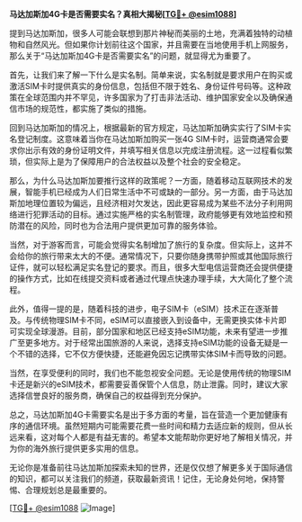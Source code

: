 **马达加斯加4G卡是否需要实名？真相大揭秘[[TG💪+ @esim1088](https://t.me/s/esim1088)]**

提到马达加斯加，很多人可能会联想到那片神秘而美丽的土地，充满着独特的动植物和自然风光。但如果你计划前往这个国家，并且需要在当地使用手机上网服务，那么关于“马达加斯加4G卡是否需要实名”的问题，就显得尤为重要了。

首先，让我们来了解一下什么是实名制。简单来说，实名制就是要求用户在购买或激活SIM卡时提供真实的身份信息，包括但不限于姓名、身份证件号码等。这种政策在全球范围内并不罕见，许多国家为了打击非法活动、维护国家安全以及确保通信市场的规范性，都实施了类似的措施。

回到马达加斯加的情况上，根据最新的官方规定，马达加斯加确实实行了SIM卡实名登记制度。这意味着当你在马达加斯加购买一张4G SIM卡时，运营商通常会要求你出示有效的身份证明文件，并填写相关信息以完成注册流程。这一过程看似繁琐，但实际上是为了保障用户的合法权益以及整个社会的安全稳定。

那么，为什么马达加斯加要推行这样的政策呢？一方面，随着移动互联网技术的发展，智能手机已经成为人们日常生活中不可或缺的一部分。另一方面，由于马达加斯加地理位置较为偏远，且经济相对欠发达，因此更容易成为某些不法分子利用网络进行犯罪活动的目标。通过实施严格的实名制管理，政府能够更有效地监控和预防潜在的风险，同时也为合法用户提供更加可靠的服务体验。

当然，对于游客而言，可能会觉得实名制增加了旅行的复杂度。但实际上，这并不会给你的旅行带来太大的不便。通常情况下，只要你随身携带护照或其他国际旅行证件，就可以轻松满足实名登记的要求。而且，很多大型电信运营商还会提供便捷的操作方式，比如在线提交资料或者通过代理点快速办理手续，大大简化了整个流程。

此外，值得一提的是，随着科技的进步，电子SIM卡（eSIM）技术正在逐渐普及。与传统物理SIM卡不同，eSIM可以直接嵌入到设备中，无需更换实体卡片即可实现全球漫游。目前，部分国家和地区已经支持eSIM功能，未来有望进一步推广至更多地方。对于经常出国旅游的人来说，选择支持eSIM功能的设备无疑是一个不错的选择，它不仅方便快捷，还能避免因忘记携带实体SIM卡而导致的问题。

当然，在享受便利的同时，我们也不能忽视安全问题。无论是使用传统的物理SIM卡还是新兴的eSIM技术，都需要妥善保管个人信息，防止泄露。同时，建议大家选择信誉良好的服务商，确保自己的权益得到充分保护。

总之，马达加斯加4G卡需要实名是出于多方面的考量，旨在营造一个更加健康有序的通信环境。虽然短期内可能需要花费一些时间和精力去适应新的规则，但从长远来看，这对每个人都是有益无害的。希望本文能帮助你更好地了解相关情况，并为你的海外旅行提供更多实用的信息。

无论你是准备前往马达加斯加探索未知的世界，还是仅仅想了解更多关于国际通信的知识，都可以关注我们的频道，获取最新资讯！记住，无论身处何地，保持警惕、合理规划总是最重要的。

[[TG💪+ @esim1088](https://t.me/s/esim1088) ![Image](https://i.postimg.cc/4NQfJmqS/Snipaste-2025-05-13-00-14-12.png)]